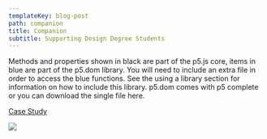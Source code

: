 ```yaml
---
templateKey: blog-post
path: companion
title: Companion
subtitle: Supporting Design Degree Students
---
```

Methods and properties shown in black are part of the p5.js core, items in blue are part of the p5.dom library. You will need to include an extra file in order to access the blue functions. See the using a library section for information on how to include this library. p5.dom comes with p5 complete or you can download the single file here.

[Case Study](./casestudy.pdf)

![](/img/compainion_thumbnail.png)
